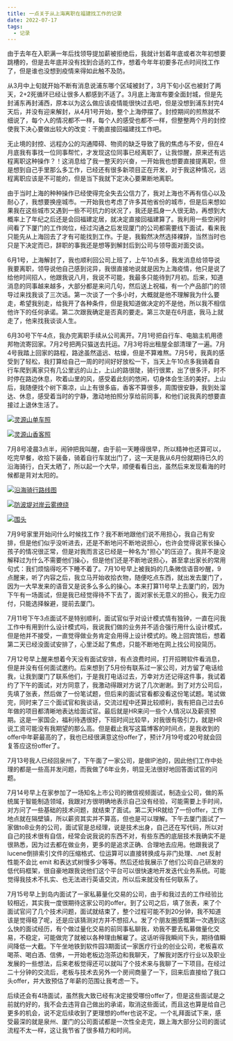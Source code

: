 ```yaml
---
title: 一点关于从上海离职在福建找工作的记录
date: 2022-07-17
tags:
  - 记录
---
```


由于去年在入职满一年后找领导提加薪被拒绝后，我就计划着年底或者次年初想要跳槽的，但是去年底并没有找到合适的工作，想着今年年初要多花点时间找工作了，但是谁也没想到疫情来得如此触不及防。

从3月中上旬就开始不断有消息说浦东哪个区域被封了，3月下旬小区也被封了两天，2+2死循环已经让很多人都感到不适了。3月底上海宣布要全面封城，但是先封浦东再封浦西，原本以为这么做应该疫情能很快过去吧，但是没想到浦东封完4天后，并没有迎来解封，从4月1号开始，整个上海停摆了。封控期间的煎熬就不细说了，每个人的情况都不一样，每个人的感受也都不一样，但整整两个月的封控使我下决心要做出较大的改变：干脆直接回福建找工作吧。

无止境的封控、远程办公的沟通障碍、物资的缺乏导致了我的焦虑与不安，但在4月底我有事找一位同事帮忙，才发现这位同事已经离职了，让我惊醒，原来还有远程离职这种操作？！这消息给了我一整天的兴奋，一开始我也想要直接提离职，但是想到自己手里那么多工作，已经还有很多新项目正在开发，对于我这种情况，远程离职应该是不可能的，但是当下我就下定决心要果断地离职。

由于当时上海的种种操作已经使得完全失去公信力了，我对上海也不再有信心以及耐心了，我想要换座城市。一开始我也考虑了许多其他省份的城市，但是后来想如果我在这些城市又遇到一些不可抗力的状况了，我还是孤身一人很无助，再想到大概率上了年纪之后还是会回福建定居，就决定直接回福建算了。我利用一些空闲时间看了下厦门的工作岗位，经过沟通之后发现厦门的公司都需要线下面试，看来我只能先从上海回去了才有可能找到工作。于是，我毅然决然选择裸辞，当然当时也只是下决定而已，辞职的事我还是想等到解封后到公司与领导面对面交谈。

6月1号，上海解封了，我也顺利回公司上班了，上午10点多，我发消息给领导说我要离职，领导说他自己感到诧异，我很直接地说就是因为上海疫情，他只是说了给他时间招人，他跟我说八月，我说不可能，我最多只能待到7月初。后来，知道消息的同事越来越多，大部分都是来问几句，然后送上祝福，有一个产品部门的领导过来找我谈了三次话。第一次谈了一个多小时，大概就是他不理解我为什么要走，希望我别走，给我开了各种条件，但是我知道做决定的不是他，所以我不相信他许下的任何承诺。第二次跟我确定是否真的要走。第三次是在6月底，我马上就走了，他来找我谈谈人生。

6月30号下午4点，我办完离职手续从公司离开。7月1号把自行车、电脑主机用德邦物流寄回家。7月2号把两只猫送去托运。7月3号将出租屋全部清理了一遍。7月4号我踏上回家的路程，路途虽然遥远、枯燥，但是不算难熬。7月5号，我真的感受到了轻松，我打算给自己一周的时间好好放松一下，当天上午10点多我骑着自行车爬到离家只有几公里远的山上，上山的路很陡，骑行很累，出了很多汗，时不时停在路边休息，吹着山里的风，感受着此刻的悠闲，切身体会生活的美好。上山后，我随便找个树下乘凉，山上有很多庙，香客不算很多，周围很安静，我到处溜达、休息，感受着当时的宁静，激动地拍照分享给前同事，和他们说我真的想要直接过上退休生活了。

[![灵源山单车照](https://s1.ax1x.com/2022/07/17/j5bO39.jpg)](https://imgtu.com/i/j5bO39)

[![灵源山香客照](https://s1.ax1x.com/2022/07/17/j5qF9H.jpg)](https://imgtu.com/i/j5qF9H)

7月8号凌晨3点半，闹钟把我叫醒，由于前一天睡得很早，所以精神也还算可以，吃完早餐，收拾下装备，骑着自行车就出门了，这一天是我从6月份就期待已久的沿海骑行，白天太晒了，所以起一个大早，顺便看看日出，虽然后来发现看海的时候都是背对太阳的。

[![沿海骑行路线图](https://s1.ax1x.com/2022/07/17/j5qIxA.jpg)](https://imgtu.com/i/j5qIxA)

[![防波堤对岸云雾缭绕](https://s1.ax1x.com/2022/07/17/j5q7rt.jpg)](https://imgtu.com/i/j5q7rt)

[![围头](https://s1.ax1x.com/2022/07/17/j5qOIS.jpg)](https://imgtu.com/i/j5qOIS)

7月9号家里开始问什么时候找工作？我不断地跟他们说不用担心，我自己有安排，但是他们似乎没听进去，还是不断地问不断地说担心，也许会觉得说家长操心孩子的情况很正常，但是对我而言这已经是一种名为"担心"的压迫了。我并不是没解释过为什么不需要他们操心，但是他们还是不断地说担心，甚至拿出家长的常用句式：我们烦恼得吃不下睡不着了。7月10号早上被我妈的几条微信语音吵醒，9点醒来，听了内容之后，我立马开始收拾衣物，随便吃点东西，就出发去厦门了，因为一大早发来的语音又是说多么多么的操心。本来打算11号早上去厦门的，因为下午有一场面试，但是我已经觉得待不下去了，面对家长无意义的担心，我无力应付，只能选择躲避，提前去厦门。

7月11号下午3点面试不是特别顺利，面试官似乎对设计模式情有独钟，一直在问我工作中有用到什么设计模式吗，我说我们做的业务并不适合强行用什么设计模式，但是他并不接受，一直觉得做业务肯定会用得上设计模式的。晚上回宾馆后，想着第二天已经没面试安排了，心里泛起了焦虑，只能不断地在网上找公司投简历。

7月12号早上醒来想着今天没有面试安排，有点浪费时间，打开招聘软件看消息，但是并没有任何面试邀约。后来想到了5月份有联系过一家公司，对方留了电话给我，让我到厦门了联系他们，于是我打电话过去，万幸对方还记得这件事，我试着约了下午的面试，对方同意了，我激动得跟对方说了几次谢谢。到了对方公司后，先填了张表，然后做了一份笔试题，但后来的面试官看都没看这份笔试题。笔试做完，同时来了三个面试官和我谈话，交流过程中还算比较顺利，我有把自己过去6年做的项目都清晰地表达给面试官。最后就是HR来问一些个人情况以及薪资预期。这是一家国企，福利待遇很好，下班时间比较早，对我很有吸引力，就是HR说工资可能没有我期望的那么高。但是截止我写这篇博客的时间点，是我收到的offer中年薪最高的了，我也已经很满意这份offer了，预计7月19号或20号就会回复答应这份offer了。

7月13号我人已经回泉州了，下午面了一家公司，是做IP池的，因此他们工作中处理的都是一些高并发问题，而我做了6年业务，明显无法很好地回答面试官的问题。

7月14号早上在家参加了一场知名上市公司的微信视频面试，制造业公司，做的系统属于智能制造领域，我跟对方很明确地表示自己没有经验，可能需要上手时间，对方问了一些基础的技术问题，就结束了面试。第二天HR就给了一份offer，工作地点就在隔壁镇，所以薪资其实并不算高，但也是可以理解。下午去厦门面试了一家做toB业务的公司，面试官是总经理，说是技术出身，自己还在写代码，所以对自己的技术很有自信，经常会说我说的东西不对，有些东西的底层技术我确实不是很熟悉，因为过去都在做业务，更多的是追求正确、合理地去应用。他跟我说了lucene倒排索引文件的压缩格式、位运算可以直接转换成与非门处理、.net 反射性能不会比 emit 和表达式树慢多少等等。然后还给我展示了他们公司自己研发的低代码框架，很自豪地跟我说他们这个平台可以很快速地开发迭代业务系统。可能觉得我技术不扎实、也无法进行英语交流，所以后来就没有任何联系了。

7月15号早上到岛内面试了一家私募量化交易的公司，由于和我过去的工作经验比较相近，其实我一度很期待这家公司的offer。到了公司之后，填了张表，来了个面试官问了几个技术问题，面试就结束了，整个过程可能不到20分钟，我不知道该是觉得稳了呢，还是应该猜测对方并不想招人。发了个朋友圈感慨第一次遇到这么快的面试经历，有个做过量化交易的前同事私聊我，劝我不要去私募做量化交易，不稳定，可能做完了就被以各种理由解雇了。这话听得我瞬间下头，期待值瞬间降低一大截。下午坐地铁到软件园3期面试一家医疗行业的创业公司，老板喜欢喝茶、喝白酒、信佛，一开始老板边泡茶边和我聊天，了解我对医疗行业以及职业发展的一些想法，后来老板觉得还可以就叫了个技术来与我聊了一下项目。在经过二十分钟的交流后，老板与技术去另外一个房间商量了一下，回来后直接给了我口头offer，并大致预估了年薪的范围让我考虑一下。

后续还会有4场面试，虽然我大致已经有决定接受哪份offer了，但是这些面试是之前就约好的，我不会去违背自己做出的承诺，取消这些面试，而且这也算是给自己更多的机会，说不定后续收到了更理想的offer也说不定。一个礼拜面试下来，感受最深的就是泉州、厦门的公司面试都是一次性全走完，跟上海大部分公司的面试流程不太一样，这让我节省了很多精力和时间。